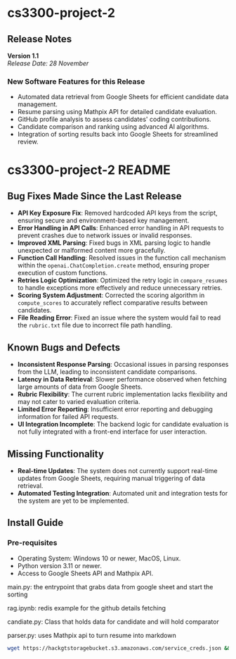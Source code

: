 # cs3300-project-2

## Release Notes

**Version 1.1**  
_Release Date: 28 November_

### New Software Features for this Release

- Automated data retrieval from Google Sheets for efficient candidate data management.
- Resume parsing using Mathpix API for detailed candidate evaluation.
- GitHub profile analysis to assess candidates' coding contributions.
- Candidate comparison and ranking using advanced AI algorithms.
- Integration of sorting results back into Google Sheets for streamlined review.

# cs3300-project-2 README

## Bug Fixes Made Since the Last Release

- **API Key Exposure Fix**: Removed hardcoded API keys from the script, ensuring secure and environment-based key management.
- **Error Handling in API Calls**: Enhanced error handling in API requests to prevent crashes due to network issues or invalid responses.
- **Improved XML Parsing**: Fixed bugs in XML parsing logic to handle unexpected or malformed content more gracefully.
- **Function Call Handling**: Resolved issues in the function call mechanism within the `openai.ChatCompletion.create` method, ensuring proper execution of custom functions.
- **Retries Logic Optimization**: Optimized the retry logic in `compare_resumes` to handle exceptions more effectively and reduce unnecessary retries.
- **Scoring System Adjustment**: Corrected the scoring algorithm in `compute_scores` to accurately reflect comparative results between candidates.
- **File Reading Error**: Fixed an issue where the system would fail to read the `rubric.txt` file due to incorrect file path handling.

## Known Bugs and Defects

- **Inconsistent Response Parsing**: Occasional issues in parsing responses from the LLM, leading to inconsistent candidate comparisons.
- **Latency in Data Retrieval**: Slower performance observed when fetching large amounts of data from Google Sheets.
- **Rubric Flexibility**: The current rubric implementation lacks flexibility and may not cater to varied evaluation criteria.
- **Limited Error Reporting**: Insufficient error reporting and debugging information for failed API requests.
- **UI Integration Incomplete**: The backend logic for candidate evaluation is not fully integrated with a front-end interface for user interaction.

## Missing Functionality

- **Real-time Updates**: The system does not currently support real-time updates from Google Sheets, requiring manual triggering of data retrieval.
- **Automated Testing Integration**: Automated unit and integration tests for the system are yet to be implemented.

## Install Guide


### Pre-requisites

- Operating System: Windows 10 or newer, MacOS, Linux.
- Python version 3.11 or newer.
- Access to Google Sheets API and Mathpix API.

main.py: the entrypoint that grabs data from google sheet and start the sorting

rag.ipynb: redis example for the github details fetching

candiate.py: Class that holds data for candidate and will hold comparator

parser.py: uses Mathpix api to turn resume into markdown

```bash
wget https://hackgtstoragebucket.s3.amazonaws.com/service_creds.json && wget https://hackgtstoragebucket.s3.amazonaws.com/.env

```
